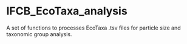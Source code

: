 # IFCB_EcoTaxa_analysis
A set of functions to processes EcoTaxa .tsv files for particle size and taxonomic group analysis.
